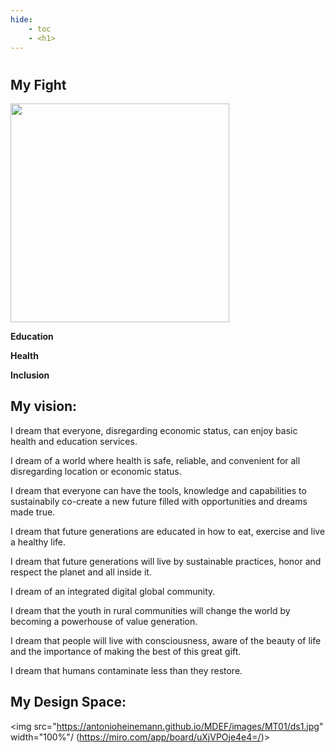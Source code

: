 ```yaml
---
hide:
    - toc
    - <h1>
---
```

#
## My Fight

<img src="https://antonioheinemann.github.io/MDEF/images/MT01/fight.jpg" width="350"/>

**Education**

**Health**

**Inclusion**




## My vision:
I dream that everyone, disregarding economic status, can enjoy basic health and education services.

I dream of a world where health is safe, reliable, and convenient for all disregarding location or economic status.

I dream that everyone can have the tools, knowledge and capabilities to sustainabily co-create a new future filled with opportunities and dreams made true.

I dream that future generations are educated in how to eat, exercise and live a healthy life.

I dream that future generations will live by sustainable practices, honor and respect the planet and all inside it.

I dream of an integrated digital global community.

I dream that the youth in rural communities will change the world by becoming a powerhouse of value generation.

I dream that people will live with consciousness, aware of the beauty of life and the importance of making the best of this great gift.

I dream that humans contaminate less than they restore.




## My Design Space:


<img src="https://antonioheinemann.github.io/MDEF/images/MT01/ds1.jpg" width="100%"/ (https://miro.com/app/board/uXjVPOje4e4=/)>
